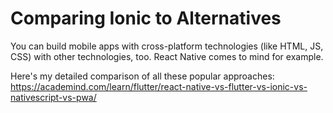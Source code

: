 # Comparing Ionic to Alternatives

You can build mobile apps with cross-platform technologies (like HTML, JS, CSS) with other technologies, too. React Native comes to mind for example.

Here's my detailed comparison of all these popular approaches: https://academind.com/learn/flutter/react-native-vs-flutter-vs-ionic-vs-nativescript-vs-pwa/